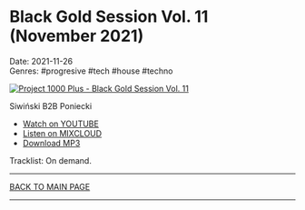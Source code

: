 # Black Gold Session Vol. 11 (November 2021)

Date: 2021-11-26  
Genres: #progresive #tech #house #techno  

[![Project 1000 Plus - Black Gold Session Vol. 11](https://thumbnailer.mixcloud.com/unsafe/300x300/extaudio/8/5/0/c/19de-3f2c-42a2-ab50-fc6b5f8ff456)](https://www.youtube.com/watch?v=SKROaJy1tLQ)

Siwiński B2B Poniecki

* [Watch on YOUTUBE](https://www.youtube.com/watch?v=SKROaJy1tLQ)
* [Listen on MIXCLOUD](?)
* [Download MP3](?)

Tracklist: On demand.

----

[BACK TO MAIN PAGE](./README.md)

----